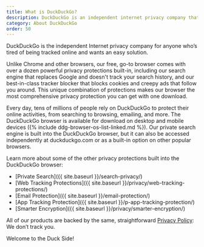 ```yaml
---
title: What is DuckDuckGo?
description: DuckDuckGo is an independent internet privacy company that makes free, privacy-protecting alternatives to Google Chrome and Search.
category: About DuckDuckGo
order: 50
---
```


DuckDuckGo is the independent Internet privacy company for anyone who’s tired of being tracked online and wants an easy solution.

Unlike Chrome and other browsers, our free, go-to browser comes with over a dozen powerful privacy protections built-in, including our search engine that replaces Google and doesn't track your search history, and our best-in-class tracker blocker that blocks cookies and creepy ads that follow you around. This unique combination of protections makes our browser the most comprehensive privacy protection you can get with one download.

Every day, tens of millions of people rely on DuckDuckGo to protect their online activities, from searching to browsing, emailing, and more. The DuckDuckGo browser is available for download on desktop and mobile devices ({% include ddg-browser-os-list-linked.md %}). Our private search engine is built into the DuckDuckGo browser, but it can also be accessed independently at duckduckgo.com or as a built-in option on other popular browsers.

Learn more about some of the other privacy protections built into the DuckDuckGo browser:
- [Private Search]({{ site.baseurl }}/search-privacy/)
- [Web Tracking Protections]({{ site.baseurl }}/privacy/web-tracking-protections/)
- [Email Protection]({{ site.baseurl }}/email-protection/)
- [App Tracking Protection]({{ site.baseurl }}/p-app-tracking-protection/)
- [Smarter Encryption]({{ site.baseurl }}/privacy/smarter-encryption/)

All of our products are backed by the same, straightforward [Privacy Policy](https://duckduckgo.com/privacy): We don’t track you.

Welcome to the Duck Side!
